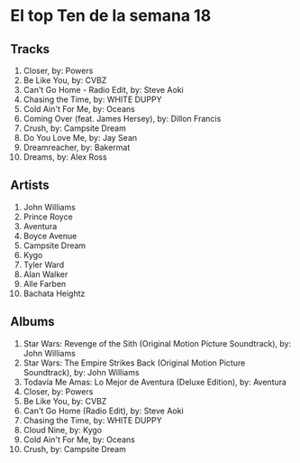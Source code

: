 # El top Ten de la semana 18

## Tracks
1. Closer, by: Powers
1. Be Like You, by: CVBZ
1. Can't Go Home - Radio Edit, by: Steve Aoki
1. Chasing the Time, by: WHITE DUPPY
1. Cold Ain't For Me, by: Oceans
1. Coming Over (feat. James Hersey), by: Dillon Francis
1. Crush, by: Campsite Dream
1. Do You Love Me, by: Jay Sean
1. Dreamreacher, by: Bakermat
1. Dreams, by: Alex Ross

## Artists
1. John Williams
1. Prince Royce
1. Aventura
1. Boyce Avenue
1. Campsite Dream
1. Kygo
1. Tyler Ward
1. Alan Walker
1. Alle Farben
1. Bachata Heightz

## Albums
1. Star Wars: Revenge of the Sith (Original Motion Picture Soundtrack), by: John Williams
1. Star Wars: The Empire Strikes Back (Original Motion Picture Soundtrack), by: John Williams
1. Todavía Me Amas: Lo Mejor de Aventura (Deluxe Edition), by: Aventura
1. Closer, by: Powers
1. Be Like You, by: CVBZ
1. Can't Go Home (Radio Edit), by: Steve Aoki
1. Chasing the Time, by: WHITE DUPPY
1. Cloud Nine, by: Kygo
1. Cold Ain't For Me, by: Oceans
1. Crush, by: Campsite Dream
